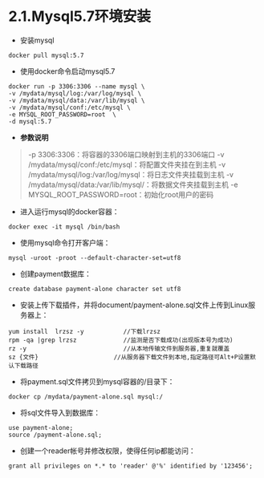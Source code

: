# 2.1.Mysql5.7环境安装

- 安装mysql
```shell script
docker pull mysql:5.7
```
- 使用docker命令启动mysql5.7
```shell script
docker run -p 3306:3306 --name mysql \
-v /mydata/mysql/log:/var/log/mysql \
-v /mydata/mysql/data:/var/lib/mysql \
-v /mydata/mysql/conf:/etc/mysql \
-e MYSQL_ROOT_PASSWORD=root  \
-d mysql:5.7
```
- **参数说明**
> -p 3306:3306：将容器的3306端口映射到主机的3306端口
  -v /mydata/mysql/conf:/etc/mysql：将配置文件夹挂在到主机
  -v /mydata/mysql/log:/var/log/mysql：将日志文件夹挂载到主机
  -v /mydata/mysql/data:/var/lib/mysql/：将数据文件夹挂载到主机
  -e MYSQL_ROOT_PASSWORD=root：初始化root用户的密码
- 进入运行mysql的docker容器：
```shell script
docker exec -it mysql /bin/bash
```
- 使用mysql命令打开客户端：
```shell script
mysql -uroot -proot --default-character-set=utf8
```
- 创建payment数据库：
```shell script
create database payment-alone character set utf8
```
- 安装上传下载插件，并将document/payment-alone.sql文件上传到Linux服务器上：
```shell script
yum install  lrzsz -y			//下载lrzsz
rpm -qa |grep lrzsz				//监测是否下载成功(出现版本号为成功)
rz -y							//从本地传输文件到服务器,重复就覆盖
sz {文件}						//从服务器下载文件到本地,指定路径可Alt+P设置默认下载路径
```
- 将payment.sql文件拷贝到mysql容器的/目录下：
```shell script
docker cp /mydata/payment-alone.sql mysql:/
```
- 将sql文件导入到数据库：
```shell script
use payment-alone;
source /payment-alone.sql;
```
- 创建一个reader帐号并修改权限，使得任何ip都能访问：
```shell script
grant all privileges on *.* to 'reader' @'%' identified by '123456';
```
